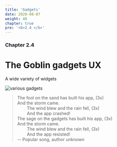 ```yaml
---
title: 'Gadgets'
date: 2020-08-07
weight: 40
chapter: true
pre: '<b>2.4 </b>'
---
```


### Chapter 2.4

# The Goblin gadgets UX

A wide variety of widgets

![various gadgets](/img/gadgets.various.jpg)

> The fool on the sand has built his app, (3x)  
> And the storm came.  
> &nbsp;&nbsp;&nbsp;&nbsp;&nbsp;&nbsp;&nbsp;&nbsp;The wind blew and the rain
> fell, (3x)  
> &nbsp;&nbsp;&nbsp;&nbsp;&nbsp;&nbsp;&nbsp;&nbsp;And the app crashed!  
> The sage on the gadgets has built his app, (3x)  
> And the storm came.  
> &nbsp;&nbsp;&nbsp;&nbsp;&nbsp;&nbsp;&nbsp;&nbsp;The wind blew and the rain
> fell, (3x)  
> &nbsp;&nbsp;&nbsp;&nbsp;&nbsp;&nbsp;&nbsp;&nbsp;And the app resisted!  
> -- Popular song, author unknown

